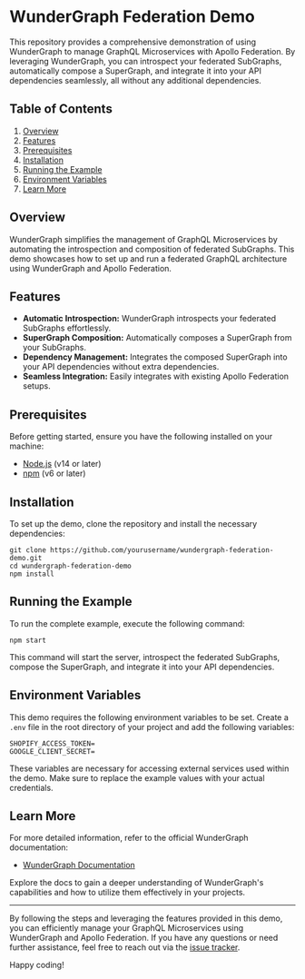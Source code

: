 # WunderGraph Federation Demo

This repository provides a comprehensive demonstration of using WunderGraph to manage GraphQL Microservices with Apollo Federation. By leveraging WunderGraph, you can introspect your federated SubGraphs, automatically compose a SuperGraph, and integrate it into your API dependencies seamlessly, all without any additional dependencies.

## Table of Contents

1. [Overview](#overview)
2. [Features](#features)
3. [Prerequisites](#prerequisites)
4. [Installation](#installation)
5. [Running the Example](#running-the-example)
6. [Environment Variables](#environment-variables)
7. [Learn More](#learn-more)

## Overview

WunderGraph simplifies the management of GraphQL Microservices by automating the introspection and composition of federated SubGraphs. This demo showcases how to set up and run a federated GraphQL architecture using WunderGraph and Apollo Federation.

## Features

- **Automatic Introspection:** WunderGraph introspects your federated SubGraphs effortlessly.
- **SuperGraph Composition:** Automatically composes a SuperGraph from your SubGraphs.
- **Dependency Management:** Integrates the composed SuperGraph into your API dependencies without extra dependencies.
- **Seamless Integration:** Easily integrates with existing Apollo Federation setups.

## Prerequisites

Before getting started, ensure you have the following installed on your machine:

- [Node.js](https://nodejs.org/) (v14 or later)
- [npm](https://www.npmjs.com/) (v6 or later)

## Installation

To set up the demo, clone the repository and install the necessary dependencies:

```shell
git clone https://github.com/yourusername/wundergraph-federation-demo.git
cd wundergraph-federation-demo
npm install
```

## Running the Example

To run the complete example, execute the following command:

```shell
npm start
```

This command will start the server, introspect the federated SubGraphs, compose the SuperGraph, and integrate it into your API dependencies.

## Environment Variables

This demo requires the following environment variables to be set. Create a `.env` file in the root directory of your project and add the following variables:

```
SHOPIFY_ACCESS_TOKEN=
GOOGLE_CLIENT_SECRET=
```

These variables are necessary for accessing external services used within the demo. Make sure to replace the example values with your actual credentials.

## Learn More

For more detailed information, refer to the official WunderGraph documentation:

- [WunderGraph Documentation](https://wundergraph.com/docs)

Explore the docs to gain a deeper understanding of WunderGraph's capabilities and how to utilize them effectively in your projects.

---

By following the steps and leveraging the features provided in this demo, you can efficiently manage your GraphQL Microservices using WunderGraph and Apollo Federation. If you have any questions or need further assistance, feel free to reach out via the [issue tracker](https://github.com/yourusername/wundergraph-federation-demo/issues).

Happy coding!